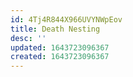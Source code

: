 ```yaml
---
id: 4Tj4R844X966UVYNWpEov
title: Death Nesting
desc: ''
updated: 1643723096367
created: 1643723096367
---
```


